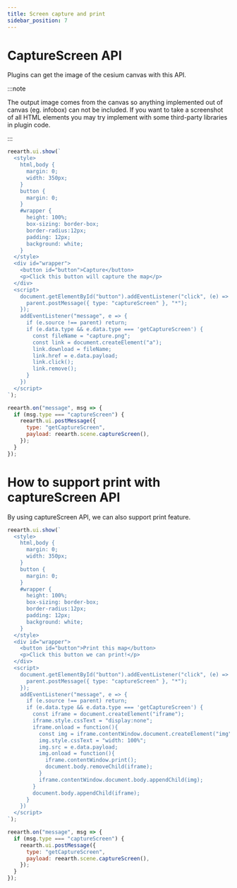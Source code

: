 ```yaml
---
title: Screen capture and print
sidebar_position: 7
---
```


# CaptureScreen API

Plugins can get the image of the cesium canvas with this API.

:::note

The output image comes from the canvas so anything implemented out of canvas (eg. infobox) can not be included. If you want to take a screenshot of all HTML elements you may try implement with some third-party libraries in plugin code.

:::

```js
reearth.ui.show(`
  <style>
    html,body {
      margin: 0;
      width: 350px;
    }
    button {
      margin: 0;
    }
    #wrapper {
      height: 100%;
      box-sizing: border-box;
      border-radius:12px;
      padding: 12px;
      background: white;
    }
  </style>
  <div id="wrapper">
    <button id="button">Capture</button>
    <p>Click this button will capture the map</p>
  </div>
  <script>
    document.getElementById("button").addEventListener("click", (e) => {
      parent.postMessage({ type: "captureScreen" }, "*");
    });
    addEventListener("message", e => {
      if (e.source !== parent) return;
      if (e.data.type && e.data.type === 'getCaptureScreen') {
        const fileName = "capture.png";
        const link = document.createElement("a");
        link.download = fileName;
        link.href = e.data.payload;
        link.click();
        link.remove();
      }
    })
  </script>
`);

reearth.on("message", msg => {
  if (msg.type === "captureScreen") {
    reearth.ui.postMessage({
      type: "getCaptureScreen",
      payload: reearth.scene.captureScreen(),
    });
  }
});
```

# How to support print with captureScreen API

By using captureScreen API, we can also support print feature.

```js
reearth.ui.show(`
  <style>
    html,body {
      margin: 0;
      width: 350px;
    }
    button {
      margin: 0;
    }
    #wrapper {
      height: 100%;
      box-sizing: border-box;
      border-radius:12px;
      padding: 12px;
      background: white;
    }
  </style>
  <div id="wrapper">
    <button id="button">Print this map</button>
    <p>Click this button we can print!</p>
  </div>
  <script>
    document.getElementById("button").addEventListener("click", (e) => {
      parent.postMessage({ type: "captureScreen" }, "*");
    });
    addEventListener("message", e => {
      if (e.source !== parent) return;
      if (e.data.type && e.data.type === 'getCaptureScreen') {
        const iframe = document.createElement("iframe");
        iframe.style.cssText = "display:none";
        iframe.onload = function(){
          const img = iframe.contentWindow.document.createElement("img");
          img.style.cssText = "width: 100%";
          img.src = e.data.payload;
          img.onload = function(){
            iframe.contentWindow.print();
            document.body.removeChild(iframe);
          }
          iframe.contentWindow.document.body.appendChild(img);
        }
        document.body.appendChild(iframe);
      }
    })
  </script>
`);

reearth.on("message", msg => {
  if (msg.type === "captureScreen") {
    reearth.ui.postMessage({
      type: "getCaptureScreen",
      payload: reearth.scene.captureScreen(),
    });
  }
});
```